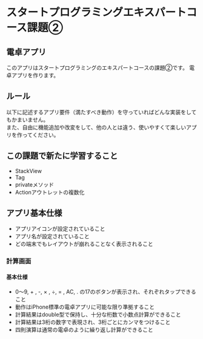 
# スタートプログラミングエキスパートコース課題②
## 電卓アプリ

このアプリはスタートプログラミングのエキスパートコースの課題②です。
電卓アプリを作ります。

## ルール

以下に記述するアプリ要件（満たすべき動作）を守っていればどんな実装をしてもかまいません。  
また、自由に機能追加や改変をして、他の人とは違う、使いやすくて楽しいアプリを作ってください。  


## この課題で新たに学習すること
- StackView
- Tag
- privateメソッド
- Actionアウトレットの複数化


## アプリ基本仕様
- アプリアイコンが設定されていること
- アプリ名が設定されていること
- どの端末でもレイアウトが崩れることなく表示されること

### 計算画面
#### 基本仕様

- 0〜9, + , -, × , ÷, = , AC, . の17のボタンが表示され、それぞれタップできること
- 動作はiPhone標準の電卓アプリに可能な限り準拠すること
- 計算結果はdouble型で保持し、十分な桁数で小数点計算ができること
- 計算結果は3桁の数字で表現され、3桁ごとにカンマをつけること
- 四則演算は通常の電卓のように繰り返し計算ができること  

